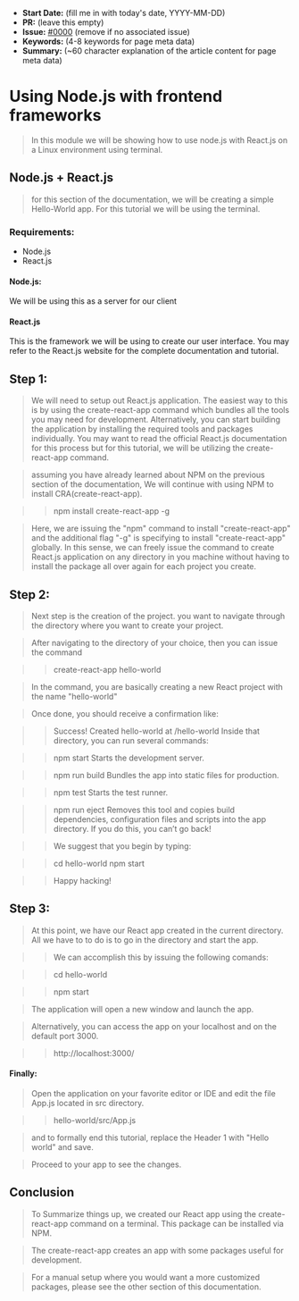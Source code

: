 - **Start Date:** (fill me in with today's date, YYYY-MM-DD)
- **PR:** (leave this empty)
- **Issue:** [#0000](link-to-issue) (remove if no associated issue)
- **Keywords:** (4-8 keywords for page meta data)
- **Summary:** (~60 character explanation of the article content for page meta data)

# Using Node.js with frontend frameworks

> In this module we will be showing how to use node.js with React.js on a Linux environment using terminal.

## Node.js + React.js

>for this section of the documentation, we will be creating a simple Hello-World app. For this tutorial we will be using the terminal.

### Requirements:
  - Node.js
  - React.js



#### Node.js:
We will be using this as a server for our client

#### React.js
This is the framework we will be using to create our user interface. You may refer to the React.js website for the complete documentation and tutorial.



## Step 1:
> We will need to setup out React.js application. The easiest way to this is by using the create-react-app command which bundles all the tools you may need for development. Alternatively, you can start building the application by installing the required tools and packages individually. You may want to read the official React.js documentation for this process but for this tutorial, we will be utilizing the create-react-app command.

> assuming you have already learned about NPM on the previous section of the documentation, We will continue with using NPM to install CRA(create-react-app).

> >npm install create-react-app -g

> Here, we are issuing the "npm" command to install "create-react-app" and the additional flag "-g" is specifying to install "create-react-app" globally. In this sense, we can freely issue the command to create React.js application on any directory in you machine without having to install the package all over again for each project you create.

## Step 2:
> Next step is the creation of the project. you want to navigate through the directory where you want to create your project.

> After navigating to the directory of your choice, then you can issue the command

>>create-react-app hello-world

> In the command, you are basically creating a new React project with the name "hello-world"

> Once done, you should receive a confirmation like:

> >Success! Created hello-world at <your directory>/hello-world
Inside that directory, you can run several commands:

  >>npm start
    Starts the development server.

  >>npm run build
    Bundles the app into static files for production.

  >>npm test
    Starts the test runner.

  >>npm run eject
    Removes this tool and copies build dependencies, configuration files
    and scripts into the app directory. If you do this, you can’t go back!

>>We suggest that you begin by typing:

  >>cd hello-world
  >>npm start

>>Happy hacking!


## Step 3:
>At this point, we have our React app created in the current directory. All we have to to do is to go in the directory and start the app.

>>We can accomplish this by issuing the following comands:

>>cd hello-world

>>npm start

>The application will open a new window and launch the app.

>Alternatively, you can access the app on your localhost and on the default port 3000.

>>http://localhost:3000/

#### Finally:
>Open the application on your favorite editor or IDE and edit the file App.js located in src directory.

>> hello-world/src/App.js

>and to formally end this tutorial, replace the Header 1 with "Hello world" and save.

>Proceed to your app to see the changes.




## Conclusion

> To Summarize things up, we created our React app using the create-react-app command on a terminal. This package can be installed via NPM.

> The create-react-app creates an app with some packages useful for development.

> For a manual setup where you would want a more customized packages, please see the other section of this documentation. 
